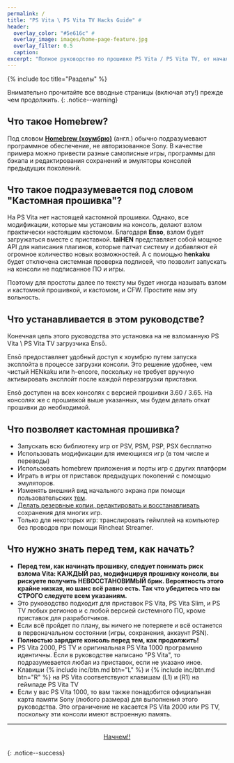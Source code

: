 ```yaml
---
permalink: /
title: "PS Vita \ PS Vita TV Hacks Guide" #
header:
  overlay_color: "#5e616c" #
  overlay_image: images/home-page-feature.jpg
  overlay_filter: 0.5
  caption:
excerpt: "Полное руководство по прошивке PS Vita / PS Vita TV, от начала до Ensō"
---
```


<script>
location.href = 'https://pgtmp.gitbook.io/pginfo/';
</script>

{% include toc title="Разделы" %}

Внимательно прочитайте все вводные страницы (включая эту!) прежде чем продолжить.
{: .notice--warning}

## Что такое Homebrew?

Под словом [**Homebrew (хоумбрю)**](https://en.wikipedia.org/wiki/List_of_homebrew_video_games) (англ.) обычно подразумевают программное обеспечение, не авторизованное Sony. В качестве примера можно привести разные самописные игры, программы для бэкапа и редактирования сохранений и эмуляторы консолей предыдущих поколений.

## Что такое подразумевается под словом "Кастомная прошивка"?

На PS Vita нет настоящей кастомной прошивки. Однако, все модификации, которые мы установим на консоль, делают взлом практически настоящим кастомом. Благодаря **Enso**, взлом будет загружаться вместе с приставкой. **taiHEN** представляет собой мощное API для написания плагинов, которые патчат систему и добавляют ей огромное количество новых возможностей. А с помощью **henkaku** будет отключена системная проверка подписей, что позволит запускать на консоли не подписанное ПО и игры. 

Поэтому для простоты далее по тексту мы будет иногда называть взлом и кастомной прошивкой, и кастомом, и CFW. Простите нам эту вольность. 

## Что устанавливается в этом руководстве?

Конечная цель этого руководства это установка на не взломанную PS Vita \ PS Vita TV загрузчика Ensō. 

Ensō предоставляет удобный доступ к хоумбрю путем запуска эксплойта в процессе загрузки консоли. Это решение удобнее, чем чистый HENkaku или h-encore, поскольку не требует вручную активировать эксплойт после каждой перезагрузки приставки.

Ensō доступен на всех консолях с версией прошивки 3.60 / 3.65. На консолях же с прошивкой выше указанных, мы будем делать откат прошивки до необходимой.

## Что позволяет кастомная прошивка?

+ Запускать всю библиотеку игр от PSV, PSM, PSP, PSX бесплатно
+ Использовать модификации для имеющихся игр (в том числе и переводы)
+ Использовать homebrew приложения и порты игр с других платформ
+ Играть в игры от приставок предыдущих поколений с помощью эмуляторов.
+ Изменять внешний вид начального экрана при помощи пользовательских [тем](http://vstema.com/).
+ [Делать резервные копии, редактировать и восстанавливать](https://github.com/d3m3vilurr/vita-savemgr) сохранения для многих игр.
+ Только для некоторых игр: транслировать геймплей на компьютер без проводов при помощи Rincheat Streamer.

## Что нужно знать перед тем, как начать?

+ **Перед тем, как начинать прошивку, следует понимать риск взлома Vita: КАЖДЫЙ раз, модифицируя прошивку консоли, вы рискуете получить НЕВОССТАНОВИМЫЙ брик. Вероятность этого крайне низкая, но шанс всё равно есть. Так что убедитесь что вы СТРОГО следуете всем указаниям.**
+ Это руководство подходит для приставок PS Vita, PS Vita Slim, и PS TV любых регионов и с любой версией системного ПО, кроме приставок для разработчиков. 
+ Если всё пройдет по плану, вы ничего не потеряете и всё останется в первоначальном состоянии (игры, сохранения, аккаунт PSN).
+ **Полностью зарядите консоль перед тем, как продолжить!**
+ PS Vita 2000, PS TV  и оригинальная PS Vita 1000 программно идентичны. Если в руководстве написано "PS Vita", то подразумевается любая из приставок, если не указано иное. 
+ Клавиши {% include inc/btn.md btn="L" %} и {% include inc/btn.md btn="R" %} на PS Vita соответствуют клавишам (L1) и (R1) на геймпаде PS Vita TV
+ Если у вас PS Vita 1000, то вам также понадобится официальная карта памяти Sony (любого размера) для выполнения этого руководства. Это ограничение не касается PS Vita 2000 или PS TV, поскольку эти консоли имеют встроенную память.

___

<center><a href="get-started" style="margin:20px auto; text-align:center; display:block; width:200px;" class="btn btn--short">Начнем!!</a></center>
{: .notice--success}